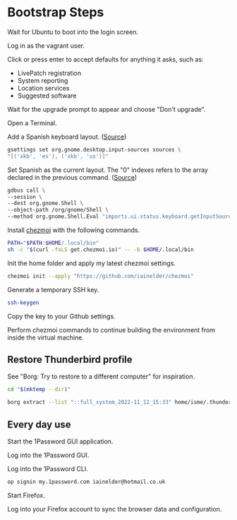 # Bootstrap Steps

Wait for Ubuntu to boot into the login screen.

Log in as the vagrant user.

Click or press enter to accept defaults for anything it asks, such as:

* LivePatch registration
* System reporting
* Location services
* Suggested software

Wait for the upgrade prompt to appear and choose "Don't upgrade".

Open a Terminal.

Add a Spanish keyboard layout. ([Source](https://askubuntu.com/a/1033461/143624))

```bash
gsettings set org.gnome.desktop.input-sources sources \
"[('xkb', 'es'), ('xkb', 'us')]"
```

Set Spanish as the current layout. The "0" indexes refers to the array declared in the previous command. ([Source](https://askubuntu.com/a/1176729/143624))

```bash
gdbus call \
--session \
--dest org.gnome.Shell \
--object-path /org/gnome/Shell \
--method org.gnome.Shell.Eval "imports.ui.status.keyboard.getInputSourceManager().inputSources[0].activate()"
```

Install [chezmoi](https://www.chezmoi.io/) with the following commands.

```bash
PATH="$PATH:$HOME/.local/bin"
sh -c "$(curl -fsLS get.chezmoi.io)" -- -b $HOME/.local/bin
```

Init the home folder and apply my latest chezmoi settings.

```bash
chezmoi init --apply "https://github.com/iainelder/chezmoi"
```

Generate a temporary SSH key.

```bash
ssh-keygen
```

Copy the key to your Github settings.

Perform chezmoi commands to continue building the environment from inside the virtual machine.

## Restore Thunderbird profile

See "Borg: Try to restore to a different computer" for inspiration.

```bash
cd "$(mktemp --dir)"

borg extract --list "::full_system_2022-11_12_15:33" home/isme/.thunderbird
```

## Every day use

Start the 1Password GUI application.

Log into the 1Password GUI.

Log into the 1Password CLI.

```bash
op signin my.1password.com iainelder@hotmail.co.uk
```

Start Firefox.

Log into your Firefox account to sync the browser data and configuration.
